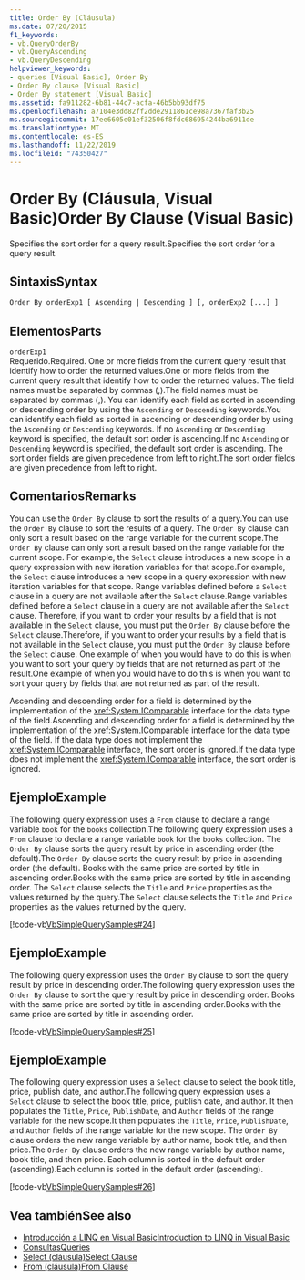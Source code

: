 ```yaml
---
title: Order By (Cláusula)
ms.date: 07/20/2015
f1_keywords:
- vb.QueryOrderBy
- vb.QueryAscending
- vb.QueryDescending
helpviewer_keywords:
- queries [Visual Basic], Order By
- Order By clause [Visual Basic]
- Order By statement [Visual Basic]
ms.assetid: fa911282-6b81-44c7-acfa-46b5bb93df75
ms.openlocfilehash: a7104e3dd82ff2dde2911861ce98a7367faf3b25
ms.sourcegitcommit: 17ee6605e01ef32506f8fdc686954244ba6911de
ms.translationtype: MT
ms.contentlocale: es-ES
ms.lasthandoff: 11/22/2019
ms.locfileid: "74350427"
---
```

# <a name="order-by-clause-visual-basic"></a><span data-ttu-id="95104-102">Order By (Cláusula, Visual Basic)</span><span class="sxs-lookup"><span data-stu-id="95104-102">Order By Clause (Visual Basic)</span></span>
<span data-ttu-id="95104-103">Specifies the sort order for a query result.</span><span class="sxs-lookup"><span data-stu-id="95104-103">Specifies the sort order for a query result.</span></span>  
  
## <a name="syntax"></a><span data-ttu-id="95104-104">Sintaxis</span><span class="sxs-lookup"><span data-stu-id="95104-104">Syntax</span></span>  
  
```vb  
Order By orderExp1 [ Ascending | Descending ] [, orderExp2 [...] ]  
```  
  
## <a name="parts"></a><span data-ttu-id="95104-105">Elementos</span><span class="sxs-lookup"><span data-stu-id="95104-105">Parts</span></span>  
 `orderExp1`  
 <span data-ttu-id="95104-106">Requerido.</span><span class="sxs-lookup"><span data-stu-id="95104-106">Required.</span></span> <span data-ttu-id="95104-107">One or more fields from the current query result that identify how to order the returned values.</span><span class="sxs-lookup"><span data-stu-id="95104-107">One or more fields from the current query result that identify how to order the returned values.</span></span> <span data-ttu-id="95104-108">The field names must be separated by commas (,).</span><span class="sxs-lookup"><span data-stu-id="95104-108">The field names must be separated by commas (,).</span></span> <span data-ttu-id="95104-109">You can identify each field as sorted in ascending or descending order by using the `Ascending` or `Descending` keywords.</span><span class="sxs-lookup"><span data-stu-id="95104-109">You can identify each field as sorted in ascending or descending order by using the `Ascending` or `Descending` keywords.</span></span> <span data-ttu-id="95104-110">If no `Ascending` or `Descending` keyword is specified, the default sort order is ascending.</span><span class="sxs-lookup"><span data-stu-id="95104-110">If no `Ascending` or `Descending` keyword is specified, the default sort order is ascending.</span></span> <span data-ttu-id="95104-111">The sort order fields are given precedence from left to right.</span><span class="sxs-lookup"><span data-stu-id="95104-111">The sort order fields are given precedence from left to right.</span></span>  
  
## <a name="remarks"></a><span data-ttu-id="95104-112">Comentarios</span><span class="sxs-lookup"><span data-stu-id="95104-112">Remarks</span></span>  
 <span data-ttu-id="95104-113">You can use the `Order By` clause to sort the results of a query.</span><span class="sxs-lookup"><span data-stu-id="95104-113">You can use the `Order By` clause to sort the results of a query.</span></span> <span data-ttu-id="95104-114">The `Order By` clause can only sort a result based on the range variable for the current scope.</span><span class="sxs-lookup"><span data-stu-id="95104-114">The `Order By` clause can only sort a result based on the range variable for the current scope.</span></span> <span data-ttu-id="95104-115">For example, the `Select` clause introduces a new scope in a query expression with new iteration variables for that scope.</span><span class="sxs-lookup"><span data-stu-id="95104-115">For example, the `Select` clause introduces a new scope in a query expression with new iteration variables for that scope.</span></span> <span data-ttu-id="95104-116">Range variables defined before a `Select` clause in a query are not available after the `Select` clause.</span><span class="sxs-lookup"><span data-stu-id="95104-116">Range variables defined before a `Select` clause in a query are not available after the `Select` clause.</span></span> <span data-ttu-id="95104-117">Therefore, if you want to order your results by a field that is not available in the `Select` clause, you must put the `Order By` clause before the `Select` clause.</span><span class="sxs-lookup"><span data-stu-id="95104-117">Therefore, if you want to order your results by a field that is not available in the `Select` clause, you must put the `Order By` clause before the `Select` clause.</span></span> <span data-ttu-id="95104-118">One example of when you would have to do this is when you want to sort your query by fields that are not returned as part of the result.</span><span class="sxs-lookup"><span data-stu-id="95104-118">One example of when you would have to do this is when you want to sort your query by fields that are not returned as part of the result.</span></span>  
  
 <span data-ttu-id="95104-119">Ascending and descending order for a field is determined by the implementation of the <xref:System.IComparable> interface for the data type of the field.</span><span class="sxs-lookup"><span data-stu-id="95104-119">Ascending and descending order for a field is determined by the implementation of the <xref:System.IComparable> interface for the data type of the field.</span></span> <span data-ttu-id="95104-120">If the data type does not implement the <xref:System.IComparable> interface, the sort order is ignored.</span><span class="sxs-lookup"><span data-stu-id="95104-120">If the data type does not implement the <xref:System.IComparable> interface, the sort order is ignored.</span></span>  
  
## <a name="example"></a><span data-ttu-id="95104-121">Ejemplo</span><span class="sxs-lookup"><span data-stu-id="95104-121">Example</span></span>  
 <span data-ttu-id="95104-122">The following query expression uses a `From` clause to declare a range variable `book` for the `books` collection.</span><span class="sxs-lookup"><span data-stu-id="95104-122">The following query expression uses a `From` clause to declare a range variable `book` for the `books` collection.</span></span> <span data-ttu-id="95104-123">The `Order By` clause sorts the query result by price in ascending order (the default).</span><span class="sxs-lookup"><span data-stu-id="95104-123">The `Order By` clause sorts the query result by price in ascending order (the default).</span></span> <span data-ttu-id="95104-124">Books with the same price are sorted by title in ascending order.</span><span class="sxs-lookup"><span data-stu-id="95104-124">Books with the same price are sorted by title in ascending order.</span></span> <span data-ttu-id="95104-125">The `Select` clause selects the `Title` and `Price` properties as the values returned by the query.</span><span class="sxs-lookup"><span data-stu-id="95104-125">The `Select` clause selects the `Title` and `Price` properties as the values returned by the query.</span></span>  
  
 [!code-vb[VbSimpleQuerySamples#24](~/samples/snippets/visualbasic/VS_Snippets_VBCSharp/VbSimpleQuerySamples/VB/QuerySamples1.vb#24)]  
  
## <a name="example"></a><span data-ttu-id="95104-126">Ejemplo</span><span class="sxs-lookup"><span data-stu-id="95104-126">Example</span></span>  
 <span data-ttu-id="95104-127">The following query expression uses the `Order By` clause to sort the query result by price in descending order.</span><span class="sxs-lookup"><span data-stu-id="95104-127">The following query expression uses the `Order By` clause to sort the query result by price in descending order.</span></span> <span data-ttu-id="95104-128">Books with the same price are sorted by title in ascending order.</span><span class="sxs-lookup"><span data-stu-id="95104-128">Books with the same price are sorted by title in ascending order.</span></span>  
  
 [!code-vb[VbSimpleQuerySamples#25](~/samples/snippets/visualbasic/VS_Snippets_VBCSharp/VbSimpleQuerySamples/VB/QuerySamples1.vb#25)]  
  
## <a name="example"></a><span data-ttu-id="95104-129">Ejemplo</span><span class="sxs-lookup"><span data-stu-id="95104-129">Example</span></span>  
 <span data-ttu-id="95104-130">The following query expression uses a `Select` clause to select the book title, price, publish date, and author.</span><span class="sxs-lookup"><span data-stu-id="95104-130">The following query expression uses a `Select` clause to select the book title, price, publish date, and author.</span></span> <span data-ttu-id="95104-131">It then populates the `Title`, `Price`, `PublishDate`, and `Author` fields of the range variable for the new scope.</span><span class="sxs-lookup"><span data-stu-id="95104-131">It then populates the `Title`, `Price`, `PublishDate`, and `Author` fields of the range variable for the new scope.</span></span> <span data-ttu-id="95104-132">The `Order By` clause orders the new range variable by author name, book title, and then price.</span><span class="sxs-lookup"><span data-stu-id="95104-132">The `Order By` clause orders the new range variable by author name, book title, and then price.</span></span> <span data-ttu-id="95104-133">Each column is sorted in the default order (ascending).</span><span class="sxs-lookup"><span data-stu-id="95104-133">Each column is sorted in the default order (ascending).</span></span>  
  
 [!code-vb[VbSimpleQuerySamples#26](~/samples/snippets/visualbasic/VS_Snippets_VBCSharp/VbSimpleQuerySamples/VB/QuerySamples1.vb#26)]  
  
## <a name="see-also"></a><span data-ttu-id="95104-134">Vea también</span><span class="sxs-lookup"><span data-stu-id="95104-134">See also</span></span>

- [<span data-ttu-id="95104-135">Introducción a LINQ en Visual Basic</span><span class="sxs-lookup"><span data-stu-id="95104-135">Introduction to LINQ in Visual Basic</span></span>](../../../visual-basic/programming-guide/language-features/linq/introduction-to-linq.md)
- [<span data-ttu-id="95104-136">Consultas</span><span class="sxs-lookup"><span data-stu-id="95104-136">Queries</span></span>](../../../visual-basic/language-reference/queries/index.md)
- [<span data-ttu-id="95104-137">Select (cláusula)</span><span class="sxs-lookup"><span data-stu-id="95104-137">Select Clause</span></span>](../../../visual-basic/language-reference/queries/select-clause.md)
- [<span data-ttu-id="95104-138">From (cláusula)</span><span class="sxs-lookup"><span data-stu-id="95104-138">From Clause</span></span>](../../../visual-basic/language-reference/queries/from-clause.md)
